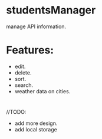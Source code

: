 # studentsManager
manage API information.

# Features:
- edit.
- delete.
- sort.
- search.
- weather data on cities.

#
//TODO:
- add more design.
- add local storage
